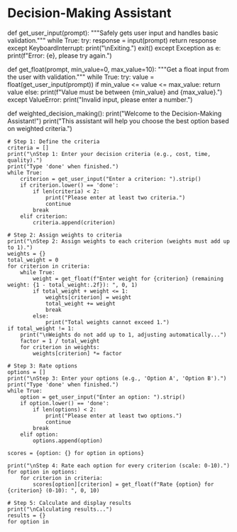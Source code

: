 # Decision-Making Assistant

def get_user_input(prompt):
    """Safely gets user input and handles basic validation."""
    while True:
        try:
            response = input(prompt)
            return response
        except KeyboardInterrupt:
            print("\nExiting.")
            exit()
        except Exception as e:
            print(f"Error: {e}, please try again.")

def get_float(prompt, min_value=0, max_value=10):
    """Get a float input from the user with validation."""
    while True:
        try:
            value = float(get_user_input(prompt))
            if min_value <= value <= max_value:
                return value
            else:
                print(f"Value must be between {min_value} and {max_value}.")
        except ValueError:
            print("Invalid input, please enter a number.")

def weighted_decision_making():
    print("Welcome to the Decision-Making Assistant!")
    print("This assistant will help you choose the best option based on weighted criteria.")

    # Step 1: Define the criteria
    criteria = []
    print("\nStep 1: Enter your decision criteria (e.g., cost, time, quality).")
    print("Type 'done' when finished.")
    while True:
        criterion = get_user_input("Enter a criterion: ").strip()
        if criterion.lower() == 'done':
            if len(criteria) < 2:
                print("Please enter at least two criteria.")
                continue
            break
        elif criterion:
            criteria.append(criterion)
    
    # Step 2: Assign weights to criteria
    print("\nStep 2: Assign weights to each criterion (weights must add up to 1).")
    weights = {}
    total_weight = 0
    for criterion in criteria:
        while True:
            weight = get_float(f"Enter weight for {criterion} (remaining weight: {1 - total_weight:.2f}): ", 0, 1)
            if total_weight + weight <= 1:
                weights[criterion] = weight
                total_weight += weight
                break
            else:
                print("Total weights cannot exceed 1.")
    if total_weight != 1:
        print("\nWeights do not add up to 1, adjusting automatically...")
        factor = 1 / total_weight
        for criterion in weights:
            weights[criterion] *= factor

    # Step 3: Rate options
    options = []
    print("\nStep 3: Enter your options (e.g., 'Option A', 'Option B').")
    print("Type 'done' when finished.")
    while True:
        option = get_user_input("Enter an option: ").strip()
        if option.lower() == 'done':
            if len(options) < 2:
                print("Please enter at least two options.")
                continue
            break
        elif option:
            options.append(option)

    scores = {option: {} for option in options}

    print("\nStep 4: Rate each option for every criterion (scale: 0-10).")
    for option in options:
        for criterion in criteria:
            scores[option][criterion] = get_float(f"Rate {option} for {criterion} (0-10): ", 0, 10)

    # Step 5: Calculate and display results
    print("\nCalculating results...")
    results = {}
    for option in
